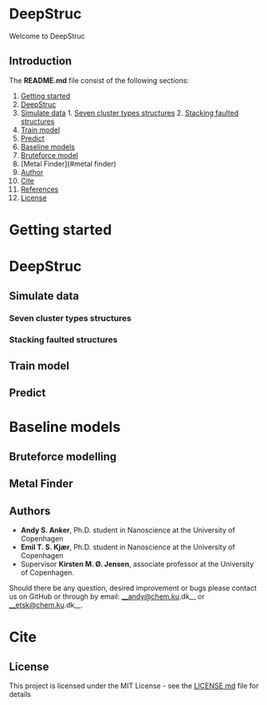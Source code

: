 # DeepStruc
Welcome to DeepStruc

## Introduction

The __README.md__ file consist of the following sections:

1. [Getting started](#getting-started)
2. [DeepStruc](#DeepStruc)
  1. [Simulate data](#simulate-data)
    1. [Seven cluster types structures](#seven-cluster-types-structures)
    2. [Stacking faulted structures](#stacking-faulted-structures)
  2. [Train model](#train-model)
  3. [Predict](#predict)
3. [Baseline models](#baseline-models)
  1. [Bruteforce model](#bruteforce-model)
  2. [Metal Finder](#metal finder)
4. [Author](#author)
5. [Cite](#cite)
6. [References](#references)
7. [License](#license)

# Getting started


# DeepStruc

## Simulate data

### Seven cluster types structures

### Stacking faulted structures

## Train model

## Predict

# Baseline models
## Bruteforce modelling

## Metal Finder 

## Authors
* __Andy S. Anker__, Ph.D. student in Nanoscience at the University of Copenhagen   
* __Emil T. S. Kjær__, Ph.D. student in Nanoscience at the University of Copenhagen   
* Supervisor __Kirsten M. Ø. Jensen__, associate professor at the University of Copenhagen.  
 
Should there be any question, desired improvement or bugs please contact us on GitHub or 
through by email: __andy@chem.ku.dk__ or __etsk@chem.ku.dk__.

# Cite

## License
This project is licensed under the MIT License - see the [LICENSE.md](LICENSE.md) file for details